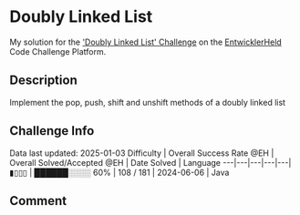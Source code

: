 # Doubly Linked List

My solution for the ['Doubly Linked List' Challenge](https://platform.entwicklerheld.de/challenge/doubly-linked-list?technology=Java) on the [EntwicklerHeld](https://platform.entwicklerheld.de/) Code Challenge Platform.

## Description
Implement the pop, push, shift and unshift methods of a doubly linked list

## Challenge Info
Data last updated: 2025-01-03
Difficulty | Overall Success Rate @EH | Overall Solved/Accepted @EH | Date Solved | Language
---|---|---|---|---|
▮▯▯▯ | ██████░░░░ 60% | 108 / 181 | 2024-06-06 | Java

## Comment
